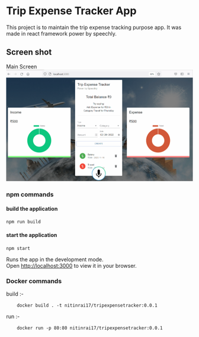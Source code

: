# Trip Expense Tracker App
This project is to maintain the trip expense tracking purpose app. It was made in react framework power by speechly. </br>


## Screen shot 

Main Screen
</br>
<img src="images/main.gif"/>


### npm commands 
#### build the application 
```
npm run build 
```

#### start the application 
```
npm start
```

Runs the app in the development mode.\
Open [http://localhost:3000](http://localhost:3000) to view it in your browser.

### Docker commands

build :-
```    
    docker build . -t nitinrai17/tripexpensetracker:0.0.1
```

run :- 
```
    docker run -p 80:80 nitinrai17/tripexpensetracker:0.0.1
```






